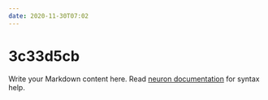 ```yaml
---
date: 2020-11-30T07:02
---
```


# 3c33d5cb

Write your Markdown content here. Read [neuron documentation](https://neuron.zettel.page/2011404.html) for syntax help.

